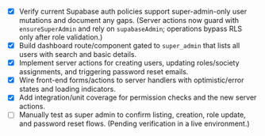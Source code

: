 - [x] Verify current Supabase auth policies support super-admin-only user mutations and document any gaps. (Server actions now guard with `ensureSuperAdmin` and rely on `supabaseAdmin`; operations bypass RLS only after role validation.)
- [x] Build dashboard route/component gated to `super_admin` that lists all users with search and basic details.
- [x] Implement server actions for creating users, updating roles/society assignments, and triggering password reset emails.
- [x] Wire front-end forms/actions to server handlers with optimistic/error states and loading indicators.
- [x] Add integration/unit coverage for permission checks and the new server actions.
- [ ] Manually test as super admin to confirm listing, creation, role update, and password reset flows. (Pending verification in a live environment.)
